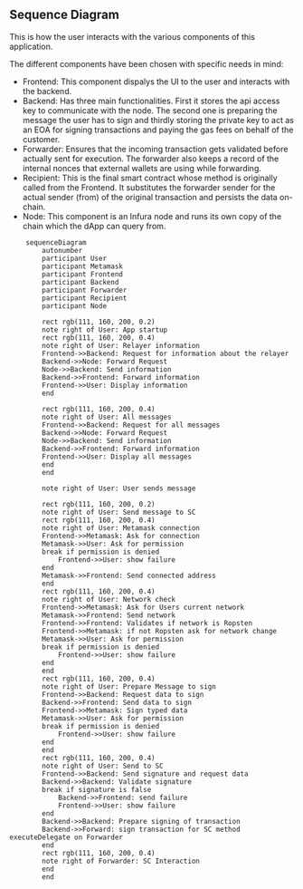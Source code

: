 ## Sequence Diagram

This is how the user interacts with the various components of this application.


The different components have been chosen with specific needs in mind:
* Frontend: This component dispalys the UI to the user and interacts with the backend.
* Backend: Has three main functionalities. First it stores the api access key to communicate with the node. The second one is preparing the message the user has to sign and thirdly storing the private key to act as an EOA for signing transactions and paying the gas fees on behalf of the customer.
* Forwarder: Ensures that the incoming transaction gets validated before actually sent for execution. The forwarder also keeps a record of the internal nonces that external wallets are using while forwarding.
* Recipient: This is the final smart contract whose method is originally called from the Frontend. It substitutes the forwarder sender for the actual sender (from) of the original transaction and persists the data on-chain.
* Node: This component is an Infura node and runs its own copy of the chain which the dApp can query from.

```mermaid
    sequenceDiagram
        autonumber
        participant User
        participant Metamask
        participant Frontend
        participant Backend
        participant Forwarder
        participant Recipient
        participant Node

        rect rgb(111, 160, 200, 0.2)
        note right of User: App startup
        rect rgb(111, 160, 200, 0.4)
        note right of User: Relayer information
        Frontend->>Backend: Request for information about the relayer
        Backend->>Node: Forward Request
        Node->>Backend: Send information
        Backend->>Frontend: Forward information
        Frontend->>User: Display information
        end

        rect rgb(111, 160, 200, 0.4)
        note right of User: All messages
        Frontend->>Backend: Request for all messages
        Backend->>Node: Forward Request
        Node->>Backend: Send information
        Backend->>Frontend: Forward information
        Frontend->>User: Display all messages
        end
        end

        note right of User: User sends message

        rect rgb(111, 160, 200, 0.2)
        note right of User: Send message to SC
        rect rgb(111, 160, 200, 0.4)
        note right of User: Metamask connection
        Frontend->>Metamask: Ask for connection
        Metamask->>User: Ask for permission
        break if permission is denied
            Frontend->>User: show failure
        end
        Metamask->>Frontend: Send connected address
        end
        rect rgb(111, 160, 200, 0.4)
        note right of User: Network check
        Frontend->>Metamask: Ask for Users current network
        Metamask->>Frontend: Send network
        Frontend->>Frontend: Validates if network is Ropsten
        Frontend->>Metamask: if not Ropsten ask for network change
        Metamask->>User: Ask for permission
        break if permission is denied
            Frontend->>User: show failure
        end
        end
        rect rgb(111, 160, 200, 0.4)
        note right of User: Prepare Message to sign
        Frontend->>Backend: Request data to sign
        Backend->>Frontend: Send data to sign
        Frontend->>Metamask: Sign typed data
        Metamask->>User: Ask for permission
        break if permission is denied
            Frontend->>User: show failure
        end
        end
        rect rgb(111, 160, 200, 0.4)
        note right of User: Send to SC
        Frontend->>Backend: Send signature and request data
        Backend->>Backend: Validate signature
        break if signature is false
            Backend->>Frontend: send failure
            Frontend->>User: show failure
        end
        Backend->>Backend: Prepare signing of transaction
        Backend->>Forward: sign transaction for SC method executeDelegate on Forwarder
        end
        rect rgb(111, 160, 200, 0.4)
        note right of Forwarder: SC Interaction
        end
        end

```
